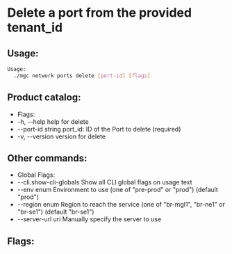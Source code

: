 # Delete a port from the provided tenant_id

## Usage:
```bash
Usage:
  ./mgc network ports delete [port-id] [flags]
```

## Product catalog:
- Flags:
- -h, --help             help for delete
- --port-id string   port_id: ID of the Port to delete (required)
- -v, --version          version for delete

## Other commands:
- Global Flags:
- --cli.show-cli-globals   Show all CLI global flags on usage text
- --env enum               Environment to use (one of "pre-prod" or "prod") (default "prod")
- --region enum            Region to reach the service (one of "br-mgl1", "br-ne1" or "br-se1") (default "br-se1")
- --server-url uri         Manually specify the server to use

## Flags:
```bash

```


